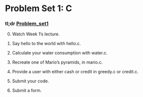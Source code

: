 # Problem Set 1: C
### tl;dr [Problem_set1](https://github.com/chendddong/OSSU/blob/master/Harvard_CS50_Intro/Week%201/pset1/docs.cs50.net_2017_x_psets_1_pset1.pdf)

0. Watch Week 1’s lecture.

1. Say hello to the world with hello.c.

2. Calculate your water consumption with water.c.

3. Recreate one of Mario’s pyramids, in mario.c.

4. Provide a user with either cash or credit in greedy.c or credit.c.

5. Submit your code.

6. Submit a form.

